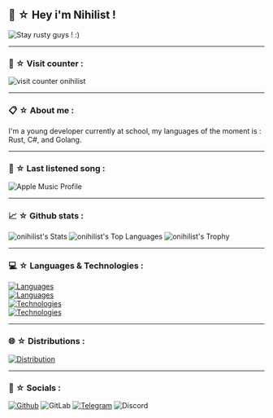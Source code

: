 
## 🍜 ☆ Hey i'm Nihilist !

<img src="https://github.com/cat-milk/Anime-Girls-Holding-Programming-Books/blob/master/Rust/Minagi_Koharu_Reading_Rust_Programming_Language.png?raw=true" alt="Stay rusty guys ! :)"/>

-----

### 👀 ☆ Visit counter :
![visit counter onihilist](https://count.getloli.com/@onihilist?name=onihilist&theme=rule34&padding=7&offset=0&align=top&scale=1&pixelated=0&darkmode=auto)

-----

### 📋 ☆ About me :
I'm a young developer currently at school, my languages of the moment is : Rust, C#, and Golang.

-----

### 🎵 ☆ Last listened song :
<img src="https://music-profile.rayriffy.com/theme/light.svg?uid=000117.770ef59af8cb4948bca028afb7bcba49.0945" alt="Apple Music Profile"/>

-----

### 📈 ☆ Github stats : 
![onihilist's Stats](https://github-readme-stats.vercel.app/api?username=onihilist&theme=kacho_ga&show_icons=true&hide_border=true&count_private=true)
![onihilist's Top Languages](https://github-readme-stats.vercel.app/api/top-langs/?username=onihilist&theme=kacho_ga&show_icons=true&hide_border=true&layout=compact)
![onihilist's Trophy](https://github-profile-trophy.vercel.app/?username=onihilist&theme=dark_lover&rank=SECRET,SSS,SS,S,AAA,AA,A)

-----

### 💻 ☆ Languages & Technologies :

[![Languages](https://skillicons.dev/icons?i=rust,go,cs,java,ts,python,md,latex)](https://skillicons.dev) <br />
[![Languages](https://skillicons.dev/icons?i=nodejs,nestjs,php,symfony,html,js,css,scss)](https://skillicons.dev) <br />
[![Technologies](https://skillicons.dev/icons?i=kubernetes,docker,mysql,postgres,sqlite,postman,mongodb)](https://skillicons.dev) <br />
[![Technologies](https://skillicons.dev/icons?i=git,github,gitlab)](https://skillicons.dev)

-----

### 🌐 ☆ Distributions :

[![Distribution](https://skillicons.dev/icons?i=windows,debian,ubuntu,kali)](https://skillicons.dev) <br />

-----

### 📲 ☆ Socials :
[![Github](https://img.shields.io/badge/GitHub-100000?style=for-the-badge&logo=github&logoColor=white)](https://github.com/onhilist)
![GitLab](https://img.shields.io/badge/GitLab-330F63?style=for-the-badge&logo=gitlab&logoColor=white)
[![Telegram](https://img.shields.io/badge/Telegram-2CA5E0?style=for-the-badge&logo=telegram&logoColor=white)](https://t.me/oppshs)
![Discord](https://img.shields.io/badge/Discord-7289DA?style=for-the-badge&logo=discord&logoColor=white)
<!--
**onihilist/onihilist** is a ✨ _special_ ✨ repository because its `README.md` (this file) appears on your GitHub profile.

Here are some ideas to get you started:

- 🔭 I’m currently working on ...
- 🌱 I’m currently learning ...
- 👯 I’m looking to collaborate on ...
- 🤔 I’m looking for help with ...
- 💬 Ask me about ...
- 📫 How to reach me: ...
- 😄 Pronouns: ...
- ⚡ Fun fact: ...
-->
